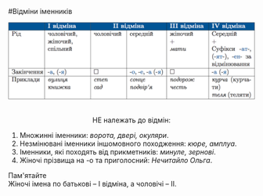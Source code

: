 #Відміни іменників

<div class="center">
<img src="../pics/5/9.png" width="700px" class="center"/>
</div>
<br>


<span class="p1"><center>НЕ належать до вiдмiн:</center></span>

<ol>
<li>Множиннi iменники: <i>ворота, дверi, окуляри</i>.</li>
<li>Незмiнюванi iменники iншомовного походження: <i>кюре, амплуа</i>.</li>
<li>Iменники, якi походять вiд прикметникiв: <i>минуле, зерновi</i>.</li>
<li>Жiночi прiзвища на <span class="p1">-о</span> та приголосний: <i>Нечитайло Ольга</i>.</li>
</ol>

<div class="add-wrap">
<span class="add">Пам'ятайте</span>
<div class="add-text">
Жiночi iмена по батьковi – I вiдмiна, а чоловiчi – II.
</div>
</div>